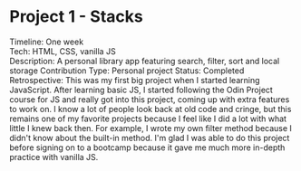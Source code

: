 # Project 1 - Stacks  
Timeline: One week  
Tech: HTML, CSS, vanilla JS  
Description: A personal library app featuring search, filter, sort and local storage
Contribution Type: Personal project
Status: Completed
Retrospective: This was my first big project when I started learning JavaScript. After learning basic JS, I started following the Odin Project course for JS and really got into this project, coming up with extra features to work on. I know a lot of people look back at old code and cringe, but this remains one of my favorite projects because I feel like I did a lot with what little I knew back then. For example, I wrote my own filter method because I didn't know about the built-in method. I'm glad I was able to do this project before signing on to a bootcamp because it gave me much more in-depth practice with vanilla JS.
